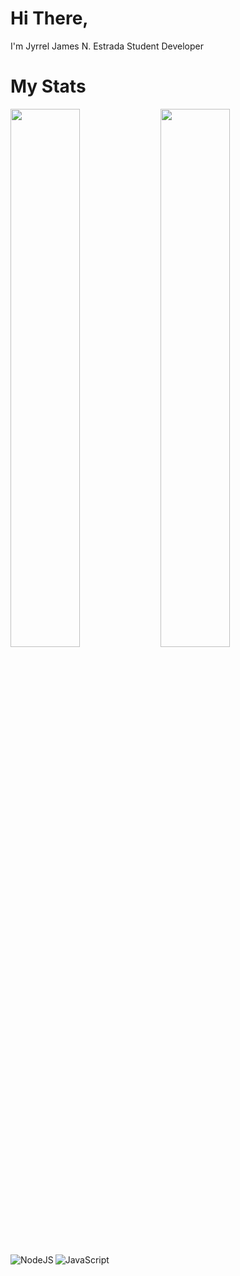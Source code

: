 # Hi There,
I'm Jyrrel James N. Estrada Student Developer

# My Stats
<img align="left" width="47%" src="https://github-readme-stats.vercel.app/api?username=Jyrrel&theme=dark&show_icons=true" />
<img align="left" width="47%" src="https://github-readme-stats.vercel.app/api/top-langs/?username=anuraghazra&hide_progress=true" />

<img align="left" alt="NodeJS" src="https://img.shields.io/badge/node.js-23438530.svg? style-for-the-badge&logo=node-dot-js&logoColor=white"/>
<img align="left" alt="JavaScript" src="https://img.shields.io/badge/javascript- 23323338.svg7style=for-the-badge&logo=javascript&logoColor=423F7DF1E"/>

